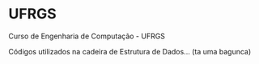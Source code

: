 # UFRGS
Curso de Engenharia de Computação - UFRGS

Códigos utilizados na cadeira de Estrutura de Dados... (ta uma bagunca)
